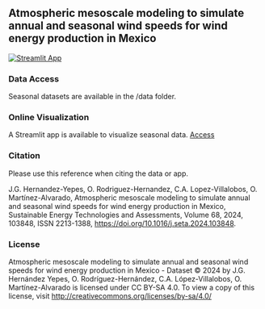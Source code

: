 ## Atmospheric mesoscale modeling to simulate annual and seasonal wind speeds for wind energy production in Mexico
[![Streamlit App](https://static.streamlit.io/badges/streamlit_badge_black_white.svg)](https://mexico-wrf-ws.streamlit.app/)

### Data Access
Seasonal datasets are available in the /data folder.

### Online Visualization
A Streamlit app is available to visualize seasonal data.
[Access](https://mexico-wrf-ws.streamlit.app)

### Citation
Please use this reference when citing the data or app.

J.G. Hernandez-Yepes, O. Rodriguez-Hernandez, C.A. Lopez-Villalobos, O. Martínez-Alvarado, Atmospheric mesoscale modeling to simulate annual and seasonal wind speeds for wind energy production in Mexico,
Sustainable Energy Technologies and Assessments, Volume 68, 2024, 103848, ISSN 2213-1388, https://doi.org/10.1016/j.seta.2024.103848.

### License
Atmospheric mesoscale modeling to simulate annual and seasonal wind speeds for wind energy production in Mexico - Dataset © 2024 by J.G. Hernández Yepes, O. Rodríguez-Hernández, C.A. López-Villalobos, O. Martínez-Alvarado is licensed under CC BY-SA 4.0. To view a copy of this license, visit http://creativecommons.org/licenses/by-sa/4.0/
